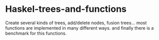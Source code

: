 # Haskel-trees-and-functions
Create several kinds of trees, add/delete nodes, fusion trees... most functions are implemented in many different ways. and finally there is a benchmark for this functions.
